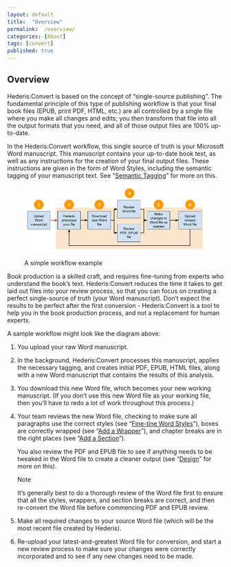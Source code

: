 ```yaml
---
layout: default
title:  "Overview"
permalink:  /overview/
categories: [About]
tags: [convert]
published: true
---
```


<section data-type="introduction" class="hsecintroduction" data-hederis-type="hsecintroduction" id="overview" data-pi-attrs="id: overview; data-tags: convert;" role="doc-introduction" data-tags="convert" data-author-name=" " data-book-title=" " title="Overview"><h1 data-hederis-type="hblkchaptitle" class="hblkchaptitle" id="pi45Yf77I">Overview</h1>
    <p class="hblkp" data-hederis-type="hblkp" id="pk78yIVOv">Hederis:Convert is based on the concept of &#8220;single-source publishing&#8221;. The fundamental principle of this type of publishing workflow is that your final book files (EPUB, print PDF, HTML, etc.) are all controlled by a single file where you make all changes and edits; you then transform that file into all the output formats that you need, and all of those output files are 100% up-to-date. </p>
    <p class="hblkp" data-hederis-type="hblkp" id="pEiuq7zE6">In the Hederis:Convert workflow, this single source of truth is your Microsoft Word manuscript. This manuscript contains your up-to-date book text, as well as any instructions for the creation of your final output files. These instructions are given in the form of Word Styles, including the semantic tagging of your manuscript text. See &#8220;<a href="{% post_url 2019-10-21-14-SemanticTagging %}" id="pSXX6IOrM"><span class="Hyperlink" id="p44EbrL78">Semantic Tagging</span></a>&#8221; for more on this.</p>
    <figure class="hwprfig" data-hederis-type="hwprfig" id="pv4oeFD8C"><img data-hederis-type="hblkimg" class="hblkimg" id="poylPeRul" src="/images/workflow.png" data-img-src="workflow.png"/>
    <p class="hblkcaption" data-hederis-type="hblkcaption" id="pNBnNtIr8">A simple workflow example</p>
    </figure>
    <p class="hblkp" data-hederis-type="hblkp" id="pogUm0tmt">Book production is a skilled craft, and requires fine-tuning from experts who understand the book&#8217;s text. Hederis:Convert reduces the time it takes to get laid out files into your review process, so that you can focus on creating a perfect single-source of truth (your Word manuscript). Don&#8217;t expect the results to be perfect after the first conversion - Hederis:Convert is a tool to help you in the book production process, and not a replacement for human experts.</p>
    <p class="hblkp" data-hederis-type="hblkp" id="pzKItBbKY">A sample workflow might look like the diagram above:</p>
    <ol class="hwprnumlist" data-hederis-type="hwprnumlist" id="pYsqY5Kum"><li class="hblkoli" data-hederis-type="hblkoli" id="li5tbp5slM"><p class="hblkoli" data-hederis-type="hblklip" id="pwdCBY2PQ">You upload your raw Word manuscript.</p></li>
    <li class="hblkoli" data-hederis-type="hblkoli" id="lisuLXF8jn"><p class="hblkoli" data-hederis-type="hblklip" id="p8SYHoDER">In the background, Hederis:Convert processes this manuscript, applies the necessary tagging, and creates initial PDF, EPUB, HTML files, along with a new Word manuscript that contains the results of this analysis.</p></li>
    <li class="hblkoli" data-hederis-type="hblkoli" id="liTG1faxCV"><p class="hblkoli" data-hederis-type="hblklip" id="pF1Vj4VdM">You download this new Word file, which becomes your new working manuscript. (If you don&#8217;t use this new Word file as your working file, then you&#8217;ll have to redo a lot of work throughout this process.)</p></li>
    <li class="hblkoli" data-hederis-type="hblkoli" id="limtmVojuf"><p class="hblkoli" data-hederis-type="hblklip" id="pVEfrQVgm">Your team reviews the new Word file, checking to make sure all paragraphs use the correct styles (see &#8220;<a href="{% post_url 2019-10-21-16-Fine-tuneWordStyles %}" id="pdxi8vYGr"><span class="Hyperlink" id="pKexRJejG">Fine-tine Word Styles</span></a>&#8221;), boxes are correctly wrapped (see &#8220;<a href="{% post_url 2019-10-21-17-AddaWrapper %}" id="p7OZbvIY4"><span class="Hyperlink" id="pd8NuCvfM">Add a Wrapper</span></a>&#8221;), and chapter breaks are in the right places (see &#8220;<a href="{% post_url 2019-10-21-18-AddaSection %}" id="p4rCm48CU"><span class="Hyperlink" id="pBZE1fuIR">Add a Section</span></a>&#8221;).</p><p class="hblklicont" data-hederis-type="hblklicont" id="pbvMVEA5G">You also review the PDF and EPUB file to see if anything needs to be tweaked in the Word file to create a cleaner output (see &#8220;<a href="{% post_url 2019-10-21-22-Design %}" id="pvOySPW6w"><span class="Hyperlink" id="pPcapvFoS">Design</span></a>&#8221; for more on this).</p>
    <aside class="hwprbox box" data-hederis-type="hwprbox" id="p35SLXtsS" data-type="sidebar"><p class="hblktype" data-hederis-type="hblktype" id="pXU2DFwLm">Note</p>
    <p class="hblkp" data-hederis-type="hblkp" id="puKSoODnm">It&#8217;s generally best to do a thorough review of the Word file first to ensure that all the styles, wrappers, and section breaks are correct, and then re-convert the Word file before commencing PDF and EPUB review. </p>
    </aside>
    </li>
    <li class="hblkoli" data-hederis-type="hblkoli" id="liBJvUqKQj"><p class="hblkoli" data-hederis-type="hblklip" id="p62NAaZd0">Make all required changes to your source Word file (which will be the most recent file created by Hederis).</p></li>
    <li class="hblkoli" data-hederis-type="hblkoli" id="lihhf1vybh"><p class="hblkoli" data-hederis-type="hblklip" id="pgOE0wg5E">Re-upload your latest-and-greatest Word file for conversion, and start a new review process to make sure your changes were correctly incorporated and to see if any new changes need to be made.</p></li>
    </ol>
    </section>
    